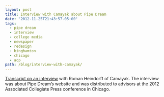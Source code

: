 ```yaml
---
layout: post
title: Interview with Camayak about Pipe Dream
date: "2012-11-25T21:43:57-05:00"
tags:
  - pipe dream
  - interview
  - college media
  - newspaper
  - redesign
  - binghamton
  - chicago
  - acp
path: /blog/interview-with-camayak/
---
```


[Transcript on an interview](https://www.scribd.com/document/113523774/Interview-with-Camayak-about-Pipe-Dream) with Roman Heindorff of Camayak. The interview was about Pipe Dream’s website and was distributed to advisors at the 2012 Associated Collegiate Press conference in Chicago.
